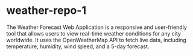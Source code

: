 # weather-repo-1
The Weather Forecast Web Application is a responsive and user-friendly tool that allows users to view real-time weather conditions for any city worldwide. It uses the OpenWeatherMap API to fetch live data, including temperature, humidity, wind speed, and a 5-day forecast. 
